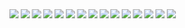 <img src="../Reports/Lab3/Lab3Report-01.png"/>
<img src="../Reports/Lab3/Lab3Report-02.png"/>
<img src="../Reports/Lab3/Lab3Report-03.png"/>
<img src="../Reports/Lab3/Lab3Report-04.png"/>
<img src="../Reports/Lab3/Lab3Report-05.png"/>
<img src="../Reports/Lab3/Lab3Report-06.png"/>
<img src="../Reports/Lab3/Lab3Report-07.png"/>
<img src="../Reports/Lab3/Lab3Report-08.png"/>
<img src="../Reports/Lab3/Lab3Report-09.png"/>
<img src="../Reports/Lab3/Lab3Report-10.png"/>
<img src="../Reports/Lab3/Lab3Report-11.png"/>
<img src="../Reports/Lab3/Lab3Report-12.png"/>
<img src="../Reports/Lab3/Lab3Report-13.png"/>
<img src="../Reports/Lab3/Lab3Report-14.png"/>
<img src="../Reports/Lab3/Lab3Report-15.png"/>